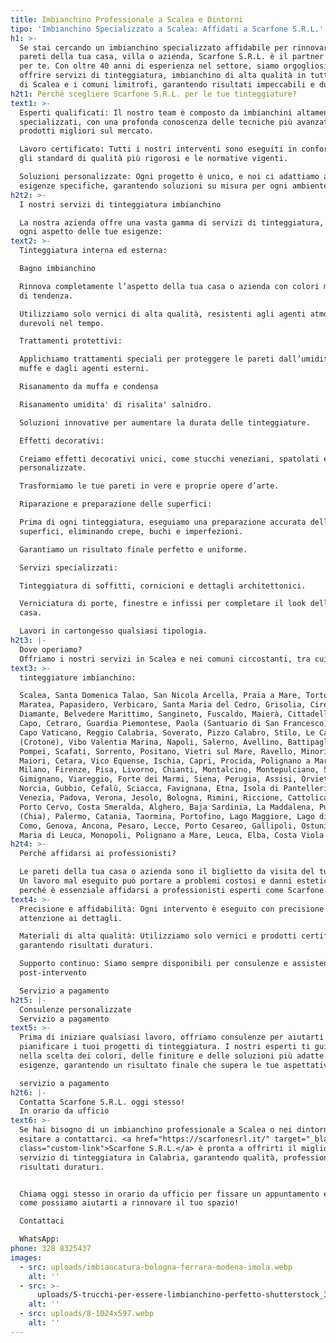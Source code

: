 ```yaml
---
title: Imbianchino Professionale a Scalea e Dintorni
tipo: 'Imbianchino Specializzato a Scalea: Affidati a Scarfone S.R.L.'
h1: >-
  Se stai cercando un imbianchino specializzato affidabile per rinnovare le
  pareti della tua casa, villa o azienda, Scarfone S.R.L. è il partner ideale
  per te. Con oltre 40 anni di esperienza nel settore, siamo orgogliosi di
  offrire servizi di tinteggiatura, imbianchino di alta qualità in tutta la zona
  di Scalea e i comuni limitrofi, garantendo risultati impeccabili e duraturi.
h2t1: Perché scegliere Scarfone S.R.L. per le tue tinteggiature?
text1: >-
  Esperti qualificati: Il nostro team è composto da imbianchini altamente
  specializzati, con una profonda conoscenza delle tecniche più avanzate e dei
  prodotti migliori sul mercato.

  Lavoro certificato: Tutti i nostri interventi sono eseguiti in conformità con
  gli standard di qualità più rigorosi e le normative vigenti.

  Soluzioni personalizzate: Ogni progetto è unico, e noi ci adattiamo alle tue
  esigenze specifiche, garantendo soluzioni su misura per ogni ambiente.
h2t2: >-
  I nostri servizi di tinteggiatura imbianchino

  La nostra azienda offre una vasta gamma di servizi di tinteggiatura, coprendo
  ogni aspetto delle tue esigenze:
text2: >-
  Tinteggiatura interna ed esterna:

  Bagno imbianchino

  Rinnova completamente l’aspetto della tua casa o azienda con colori moderni e
  di tendenza.

  Utilizziamo solo vernici di alta qualità, resistenti agli agenti atmosferici e
  durevoli nel tempo.

  Trattamenti protettivi:

  Applichiamo trattamenti speciali per proteggere le pareti dall’umidità, dalle
  muffe e dagli agenti esterni.

  Risanamento da muffa e condensa

  Risanamento umidita' di risalita' salnidro.

  Soluzioni innovative per aumentare la durata delle tinteggiature.

  Effetti decorativi:

  Creiamo effetti decorativi unici, come stucchi veneziani, spatolati e texture
  personalizzate.

  Trasformiamo le tue pareti in vere e proprie opere d’arte.

  Riparazione e preparazione delle superfici:

  Prima di ogni tinteggiatura, eseguiamo una preparazione accurata delle
  superfici, eliminando crepe, buchi e imperfezioni.

  Garantiamo un risultato finale perfetto e uniforme.

  Servizi specializzati:

  Tinteggiatura di soffitti, cornicioni e dettagli architettonici.

  Verniciatura di porte, finestre e infissi per completare il look della tua
  casa.

  Lavori in cartongesso qualsiasi tipologia.
h2t3: |-
  Dove operiamo?
  Offriamo i nostri servizi in Scalea e nei comuni circostanti, tra cui:
text3: >-
  tinteggiature imbianchino:

  Scalea, Santa Domenica Talao, San Nicola Arcella, Praia a Mare, Tortora,
  Maratea, Papasidero, Verbicaro, Santa Maria del Cedro, Grisolia, Cirella,
  Diamante, Belvedere Marittimo, Sangineto, Fuscaldo, Maierà, Cittadella del
  Capo, Cetraro, Guardia Piemontese, Paola (Santuario di San Francesco), Tropea,
  Capo Vaticano, Reggio Calabria, Soverato, Pizzo Calabro, Stilo, Le Castella
  (Crotone), Vibo Valentia Marina, Napoli, Salerno, Avellino, Battipaglia,
  Pompei, Scafati, Sorrento, Positano, Vietri sul Mare, Ravello, Minori e
  Maiori, Cetara, Vico Equense, Ischia, Capri, Procida, Polignano a Mare, Roma,
  Milano, Firenze, Pisa, Livorno, Chianti, Montalcino, Montepulciano, San
  Gimignano, Viareggio, Forte dei Marmi, Siena, Perugia, Assisi, Orvieto,
  Norcia, Gubbio, Cefalù, Sciacca, Favignana, Etna, Isola di Pantelleria, Noto,
  Venezia, Padova, Verona, Jesolo, Bologna, Rimini, Riccione, Cattolica, Torino,
  Porto Cervo, Costa Smeralda, Alghero, Baja Sardinia, La Maddalena, Pula
  (Chia), Palermo, Catania, Taormina, Portofino, Lago Maggiore, Lago di Como,
  Como, Genova, Ancona, Pesaro, Lecce, Porto Cesareo, Gallipoli, Ostuni, Santa
  Maria di Leuca, Monopoli, Polignano a Mare, Leuca, Elba, Costa Viola
h2t4: >-
  Perché affidarsi ai professionisti?

  Le pareti della tua casa o azienda sono il biglietto da visita del tuo spazio.
  Un lavoro mal eseguito può portare a problemi costosi e danni estetici. Ecco
  perché è essenziale affidarsi a professionisti esperti come Scarfone S.R.L. :
text4: >-
  Precisione e affidabilità: Ogni intervento è eseguito con precisione e
  attenzione ai dettagli.

  Materiali di alta qualità: Utilizziamo solo vernici e prodotti certificati,
  garantendo risultati duraturi.

  Supporto continuo: Siamo sempre disponibili per consulenze e assistenza
  post-intervento

  Servizio a pagamento
h2t5: |-
  Consulenze personalizzate
  Servizio a pagamento
text5: >-
  Prima di iniziare qualsiasi lavoro, offriamo consulenze per aiutarti a
  pianificare i tuoi progetti di tinteggiatura. I nostri esperti ti guideranno
  nella scelta dei colori, delle finiture e delle soluzioni più adatte alle tue
  esigenze, garantendo un risultato finale che supera le tue aspettative.

  servizio a pagamento
h2t6: |-
  Contatta Scarfone S.R.L. oggi stesso!
  In orario da ufficio
text6: >-
  Se hai bisogno di un imbianchino professionale a Scalea o nei dintorni, non
  esitare a contattarci. <a href="https://scarfonesrl.it/" target="_blank"
  class="custom-link">Scarfone S.R.L.</a> è pronta a offrirti il miglior
  servizio di tinteggiatura in Calabria, garantendo qualità, professionalità e
  risultati duraturi.


  Chiama oggi stesso in orario da ufficio per fissare un appuntamento e scoprire
  come possiamo aiutarti a rinnovare il tuo spazio!

  Contattaci 

  WhatsApp:
phone: 328 8325437
images:
  - src: uploads/imbiancatura-bologna-ferrara-modena-imola.webp
    alt: ''
  - src: >-
      uploads/5-trucchi-per-essere-limbianchino-perfetto-shutterstock_311547491-mod.webp
    alt: ''
  - src: uploads/8-1024x597.webp
    alt: ''
---
```


